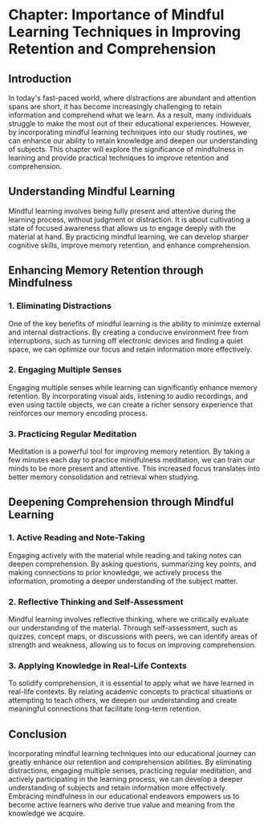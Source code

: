 Chapter: Importance of Mindful Learning Techniques in Improving Retention and Comprehension
===========================================================================================

Introduction
------------

In today's fast-paced world, where distractions are abundant and attention spans are short, it has become increasingly challenging to retain information and comprehend what we learn. As a result, many individuals struggle to make the most out of their educational experiences. However, by incorporating mindful learning techniques into our study routines, we can enhance our ability to retain knowledge and deepen our understanding of subjects. This chapter will explore the significance of mindfulness in learning and provide practical techniques to improve retention and comprehension.

Understanding Mindful Learning
------------------------------

Mindful learning involves being fully present and attentive during the learning process, without judgment or distraction. It is about cultivating a state of focused awareness that allows us to engage deeply with the material at hand. By practicing mindful learning, we can develop sharper cognitive skills, improve memory retention, and enhance comprehension.

Enhancing Memory Retention through Mindfulness
----------------------------------------------

### 1. Eliminating Distractions

One of the key benefits of mindful learning is the ability to minimize external and internal distractions. By creating a conducive environment free from interruptions, such as turning off electronic devices and finding a quiet space, we can optimize our focus and retain information more effectively.

### 2. Engaging Multiple Senses

Engaging multiple senses while learning can significantly enhance memory retention. By incorporating visual aids, listening to audio recordings, and even using tactile objects, we can create a richer sensory experience that reinforces our memory encoding process.

### 3. Practicing Regular Meditation

Meditation is a powerful tool for improving memory retention. By taking a few minutes each day to practice mindfulness meditation, we can train our minds to be more present and attentive. This increased focus translates into better memory consolidation and retrieval when studying.

Deepening Comprehension through Mindful Learning
------------------------------------------------

### 1. Active Reading and Note-Taking

Engaging actively with the material while reading and taking notes can deepen comprehension. By asking questions, summarizing key points, and making connections to prior knowledge, we actively process the information, promoting a deeper understanding of the subject matter.

### 2. Reflective Thinking and Self-Assessment

Mindful learning involves reflective thinking, where we critically evaluate our understanding of the material. Through self-assessment, such as quizzes, concept maps, or discussions with peers, we can identify areas of strength and weakness, allowing us to focus on improving comprehension.

### 3. Applying Knowledge in Real-Life Contexts

To solidify comprehension, it is essential to apply what we have learned in real-life contexts. By relating academic concepts to practical situations or attempting to teach others, we deepen our understanding and create meaningful connections that facilitate long-term retention.

Conclusion
----------

Incorporating mindful learning techniques into our educational journey can greatly enhance our retention and comprehension abilities. By eliminating distractions, engaging multiple senses, practicing regular meditation, and actively participating in the learning process, we can develop a deeper understanding of subjects and retain information more effectively. Embracing mindfulness in our educational endeavors empowers us to become active learners who derive true value and meaning from the knowledge we acquire.
